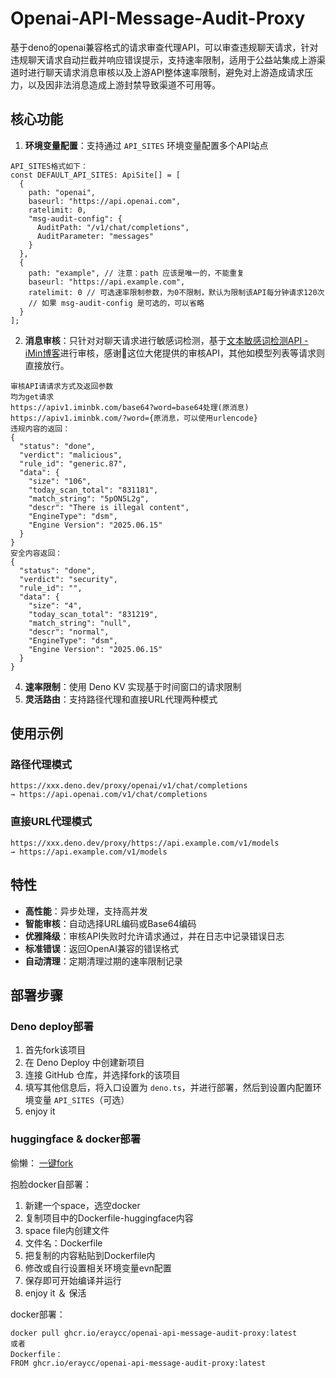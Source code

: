 # Openai-API-Message-Audit-Proxy
基于deno的openai兼容格式的请求审查代理API，可以审查违规聊天请求，针对违规聊天请求自动拦截并响应错误提示，支持速率限制，适用于公益站集成上游渠道时进行聊天请求消息审核以及上游API整体速率限制，避免对上游造成请求压力，以及因非法消息造成上游封禁导致渠道不可用等。

## 核心功能

1. **环境变量配置**：支持通过 `API_SITES` 环境变量配置多个API站点
```
API_SITES格式如下：
const DEFAULT_API_SITES: ApiSite[] = [
  {
    path: "openai",
    baseurl: "https://api.openai.com",
    ratelimit: 0,
    "msg-audit-config": {
      AuditPath: "/v1/chat/completions",
      AuditParameter: "messages"
    }
  },
  {
    path: "example", // 注意：path 应该是唯一的，不能重复
    baseurl: "https://api.example.com",
    ratelimit: 0 // 可选速率限制参数，为0不限制，默认为限制该API每分钟请求120次
    // 如果 msg-audit-config 是可选的，可以省略
  }
];
```
2. **消息审核**：只针对对聊天请求进行敏感词检测，基于[文本敏感词检测API - iMin博客](https://www.iminbk.com/archives/276.html)进行审核，感谢🙏这位大佬提供的审核API，其他如模型列表等请求则直接放行。
```
审核API请请求方式及返回参数
均为get请求
https://apiv1.iminbk.com/base64?word=base64处理(原消息)
https://apiv1.iminbk.com/?word={原消息，可以使用urlencode}
违规内容的返回：
{
  "status": "done",
  "verdict": "malicious",
  "rule_id": "generic.87",
  "data": {
    "size": "106",
    "today_scan_total": "831181",
    "match_string": "5pON5L2g",
    "descr": "There is illegal content",
    "EngineType": "dsm",
    "Engine Version": "2025.06.15"
  }
}
安全内容返回：
{
  "status": "done",
  "verdict": "security",
  "rule_id": "",
  "data": {
    "size": "4",
    "today_scan_total": "831219",
    "match_string": "null",
    "descr": "normal",
    "EngineType": "dsm",
    "Engine Version": "2025.06.15"
  }
}
```
4. **速率限制**：使用 Deno KV 实现基于时间窗口的请求限制
5. **灵活路由**：支持路径代理和直接URL代理两种模式

## 使用示例

### 路径代理模式
```
https://xxx.deno.dev/proxy/openai/v1/chat/completions
→ https://api.openai.com/v1/chat/completions
```

### 直接URL代理模式
```
https://xxx.deno.dev/proxy/https://api.example.com/v1/models
→ https://api.example.com/v1/models
```

## 特性

- **高性能**：异步处理，支持高并发
- **智能审核**：自动选择URL编码或Base64编码
- **优雅降级**：审核API失败时允许请求通过，并在日志中记录错误日志
- **标准错误**：返回OpenAI兼容的错误格式
- **自动清理**：定期清理过期的速率限制记录

## 部署步骤
### Deno deploy部署
1. 首先fork该项目
2. 在 Deno Deploy 中创建新项目
3. 连接 GitHub 仓库，并选择fork的该项目
4. 填写其他信息后，将入口设置为 `deno.ts`，并进行部署，然后到设置内配置环境变量 `API_SITES`（可选）
5. enjoy it

### huggingface & docker部署
偷懒：
[一键fork](https://huggingface.co/spaces/g2i/aichataudit/blob/main/Dockerfile?duplicate=true)

抱脸docker自部署：
1. 新建一个space，选空docker
2. 复制项目中的Dockerfile-huggingface内容
3. space file内创建文件
4. 文件名：Dockerfile
5. 把复制的内容粘贴到Dockerfile内
6. 修改或自行设置相关环境变量evn配置
7. 保存即可开始编译并运行
8. enjoy it ＆ 保活

docker部署：
```
docker pull ghcr.io/eraycc/openai-api-message-audit-proxy:latest
或者
Dockerfile：
FROM ghcr.io/eraycc/openai-api-message-audit-proxy:latest
```
